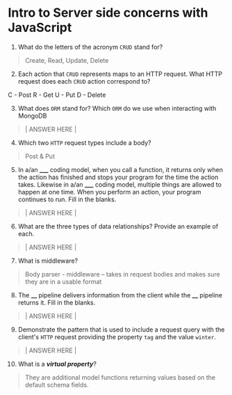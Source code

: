 # Intro to Server side concerns with JavaScript

1.  What do the letters of the acronym `CRUD` stand for?

> Create, Read, Update, Delete

2.  Each action that `CRUD` represents maps to an HTTP request. What HTTP request does each `CRUD` action correspond to?

C - Post
R - Get
U - Put
D - Delete

3.  What does `ORM` stand for? Which `ORM` do we use when interacting with MongoDB

> | ANSWER HERE |

4.  Which two `HTTP` request types include a body?

> Post & Put

5.  In a/an **\_\_\_** coding model, when you call a function, it returns only when the action has finished and stops your program for the time the action takes. Likewise in a/an **\_\_\_** coding model, multiple things are allowed to happen at one time. When you perform an action, your program continues to run. Fill in the blanks.

> | ANSWER HERE |

6.  What are the three types of data relationships? Provide an example of each.

> | ANSWER HERE |

7.  What is middleware?

> Body parser - middleware – takes in request bodies and makes sure they are in a usable format

8.  The **\_\_** pipeline delivers information from the client while the **\_\_** pipeline returns it. Fill in the blanks.

> | ANSWER HERE |

9.  Demonstrate the pattern that is used to include a request query with the client's `HTTP` request providing the property `tag` and the value `winter`.

> | ANSWER HERE |

10. What is a **_virtual property_**?

> They are additional model functions returning values based on the default schema fields.
